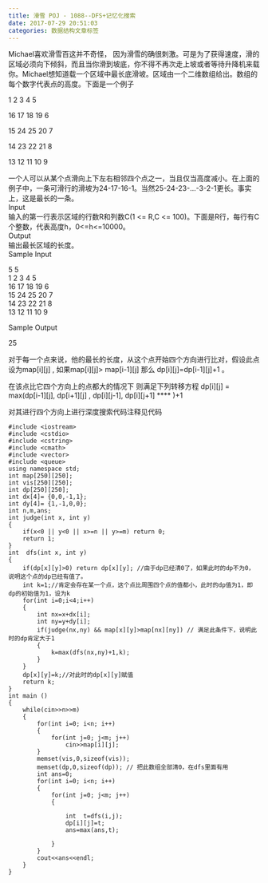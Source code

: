 ```yaml
---
title: 滑雪 POJ - 1088--DFS+记忆化搜索
date: 2017-07-29 20:51:03
categories: 数据结构文章标签
---
```

  
Michael喜欢滑雪百这并不奇怪，
因为滑雪的确很刺激。可是为了获得速度，滑的区域必须向下倾斜，而且当你滑到坡底，你不得不再次走上坡或者等待升降机来载你。Michael想知道载一个区域中最长底滑坡。区域由一个二维数组给出。数组的每个数字代表点的高度。下面是一个例子  
  
1 2 3 4 5  
  
16 17 18 19 6  
  
15 24 25 20 7  
  
14 23<!-- more --> 22 21 8  
  
13 12 11 10 9  
  
  
一个人可以从某个点滑向上下左右相邻四个点之一，当且仅当高度减小。在上面的例子中，一条可滑行的滑坡为24-17-16-1。当然25-24-23-...-3-2-1更长。事实上，这是最长的一条。  
Input  
输入的第一行表示区域的行数R和列数C(1 <= R,C <= 100)。下面是R行，每行有C个整数，代表高度h，0<=h<=10000。  
Output  
输出最长区域的长度。  
Sample Input  
  
5 5  
1 2 3 4 5  
16 17 18 19 6  
15 24 25 20 7  
14 23 22 21 8  
13 12 11 10 9  
  
Sample Output  
  

25

对于每一个点来说，他的最长的长度，从这个点开始四个方向进行比对，假设此点设为map[i][j] , 如果map[i][j]> map[i-1][j] 那么
dp[i][j]=dp[i-1][j]+1 。  

在该点比它四个方向上的点都大的情况下 则满足下列转移方程 dp[i][j] = max(dp[i-1][j], dp[i+1][j] ,
dp[i][j-1], dp[i][j+1] **** )+1

对其进行四个方向上进行深度搜索代码注释见代码

  

    
    
    #include <iostream>
    #include <cstdio>
    #include <cstring>
    #include <cmath>
    #include <vector>
    #include <queue>
    using namespace std;
    int map[250][250];
    int vis[250][250];
    int dp[250][250];
    int dx[4]= {0,0,-1,1};
    int dy[4]= {1,-1,0,0};
    int n,m,ans;
    int judge(int x, int y)
    {
        if(x<0 || y<0 || x>=n || y>=m) return 0;
        return 1;
    }
    int  dfs(int x, int y)
    {
        if(dp[x][y]>0) return dp[x][y]; //由于dp已经清0了，如果此时的dp不为0，说明这个点的dp已经有值了。
        int k=1;//肯定会存在某一个点，这个点比周围四个点的值都小，此时的dp值为1，即dp的初始值为1，设为k
        for(int i=0;i<4;i++)
        {
            int nx=x+dx[i];
            int ny=y+dy[i];
            if(judge(nx,ny) && map[x][y]>map[nx][ny]) // 满足此条件下，说明此时的dp肯定大于1
            {
                k=max(dfs(nx,ny)+1,k);
            }
        }
        dp[x][y]=k;//对此时的dp[x][y]赋值
        return k;
    }
    int main ()
    {
        while(cin>>n>>m)
        {
            for(int i=0; i<n; i++)
            {
                for(int j=0; j<m; j++)
                    cin>>map[i][j];
            }
            memset(vis,0,sizeof(vis));
            memset(dp,0,sizeof(dp)); // 把此数组全部清0，在dfs里面有用
            int ans=0;
            for(int i=0; i<n; i++)
            {
                for(int j=0; j<m; j++)
                {
    
                    int  t=dfs(i,j);
                    dp[i][j]=t;
                    ans=max(ans,t);
    
                }
            }
            cout<<ans<<endl;
        }
    }
    

  
  

